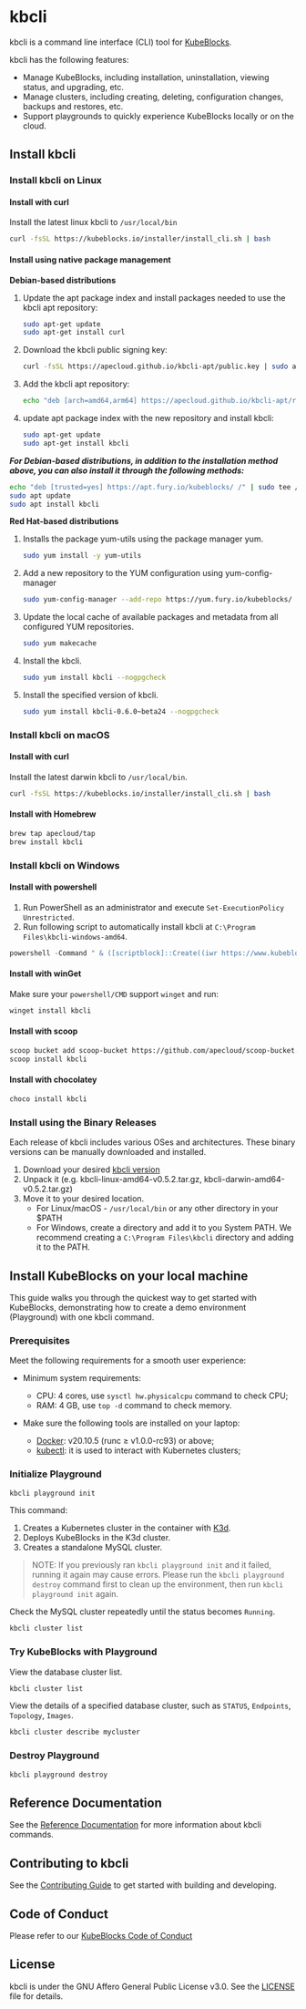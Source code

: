 # kbcli

kbcli is a command line interface (CLI) tool for [KubeBlocks](https://github.com/apecloud/kubeblocks).

kbcli has the following features:
- Manage KubeBlocks, including installation, uninstallation, viewing status, and upgrading, etc.
- Manage clusters, including creating, deleting, configuration changes, backups and restores, etc.
- Support playgrounds to quickly experience KubeBlocks locally or on the cloud.

## Install kbcli

### Install kbcli on Linux

#### Install with curl

Install the latest linux kbcli to `/usr/local/bin`

```bash
curl -fsSL https://kubeblocks.io/installer/install_cli.sh | bash
```

#### Install using native package management

**Debian-based distributions**

1. Update the apt package index and install packages needed to use the kbcli apt repository:
    ```bash
    sudo apt-get update
    sudo apt-get install curl
    ```
2. Download the kbcli public signing key:
    ```bash
    curl -fsSL https://apecloud.github.io/kbcli-apt/public.key | sudo apt-key add -
    ```
3. Add the kbcli apt repository:
    ```bash
    echo "deb [arch=amd64,arm64] https://apecloud.github.io/kbcli-apt/repo stable main" | sudo tee /etc/apt/sources.list.d/kbcli.list
    ```
4. update apt package index with the new repository and install kbcli:
    ```bash
    sudo apt-get update
    sudo apt-get install kbcli
    ```

***For Debian-based distributions, in addition to the installation method above, you can also install it through the following methods:***
```bash
echo "deb [trusted=yes] https://apt.fury.io/kubeblocks/ /" | sudo tee /etc/apt/sources.list.d/kbcli.list
sudo apt update
sudo apt install kbcli
```

**Red Hat-based distributions**

1. Installs the package yum-utils using the package manager yum.
    ```bash
    sudo yum install -y yum-utils
    ```
2. Add a new repository to the YUM configuration using yum-config-manager
    ```bash
    sudo yum-config-manager --add-repo https://yum.fury.io/kubeblocks/
    ```
3. Update the local cache of available packages and metadata from all configured YUM repositories.
    ```bash
    sudo yum makecache
    ```
4. Install the kbcli.
    ```bash
    sudo yum install kbcli --nogpgcheck
    ```
5. Install the specified version of kbcli.
    ```bash
    sudo yum install kbcli-0.6.0~beta24 --nogpgcheck
    ```
### Install kbcli on macOS

#### Install with curl

Install the latest darwin kbcli to `/usr/local/bin`.

```bash
curl -fsSL https://kubeblocks.io/installer/install_cli.sh | bash
```

#### Install with Homebrew

```bash
brew tap apecloud/tap
brew install kbcli
```

### Install kbcli on Windows

#### Install with powershell

1. Run PowerShell as an administrator and execute `Set-ExecutionPolicy Unrestricted`.
2. Run following script to automatically install kbcli at `C:\Program Files\kbcli-windows-amd64`.

```powershell
powershell -Command " & ([scriptblock]::Create((iwr https://www.kubeblocks.io/installer/install_cli.ps1)))"
```

#### Install with winGet

Make sure your `powershell/CMD` support `winget` and run:

```bash
winget install kbcli
```

#### Install with scoop

```bash
scoop bucket add scoop-bucket https://github.com/apecloud/scoop-bucket.git
scoop install kbcli
```

#### Install with chocolatey

```bash
choco install kbcli
```

### Install using the Binary Releases

Each release of kbcli includes various OSes and architectures. These binary versions can be manually downloaded and installed.

1. Download your desired [kbcli version](https://github.com/apecloud/kbcli/releases)
2. Unpack it (e.g. kbcli-linux-amd64-v0.5.2.tar.gz, kbcli-darwin-amd64-v0.5.2.tar.gz)
3. Move it to your desired location.
   * For Linux/macOS - `/usr/local/bin` or any other directory in your $PATH
   * For Windows, create a directory and add it to you System PATH. We recommend creating a `C:\Program Files\kbcli` directory and adding it to the PATH.

## Install KubeBlocks on your local machine

This guide walks you through the quickest way to get started with KubeBlocks, demonstrating how to create a demo environment (Playground) with one kbcli command.

### Prerequisites

Meet the following requirements for a smooth user experience:

* Minimum system requirements:
    * CPU: 4 cores, use `sysctl hw.physicalcpu` command to check CPU;
    * RAM: 4 GB, use `top -d` command to check memory.

* Make sure the following tools are installed on your laptop:
    * [Docker](https://docs.docker.com/get-docker/): v20.10.5 (runc ≥ v1.0.0-rc93) or above;
    * [kubectl](https://kubernetes.io/docs/tasks/tools/#kubectl): it is used to interact with Kubernetes clusters;

### Initialize Playground

 ```bash
 kbcli playground init
 ```

 This command:
 1. Creates a Kubernetes cluster in the container with [K3d](https://k3d.io/v5.4.6/).
 2. Deploys KubeBlocks in the K3d cluster.
 3. Creates a standalone MySQL cluster.

 > NOTE: If you previously ran `kbcli playground init` and it failed, running it again may cause errors. Please run the `kbcli playground destroy` command first to clean up the environment, then run `kbcli playground init` again.

Check the MySQL cluster repeatedly until the status becomes `Running`.

```bash
kbcli cluster list
```

### Try KubeBlocks with Playground

View the database cluster list.

 ```bash
 kbcli cluster list
 ```

View the details of a specified database cluster, such as `STATUS`, `Endpoints`, `Topology`, `Images`.

 ```bash
 kbcli cluster describe mycluster
 ```

### Destroy Playground

 ```bash
 kbcli playground destroy
 ```

## Reference Documentation

See the [Reference Documentation](https://kubeblocks.io/docs/preview/user_docs/cli) for more information about kbcli commands.

## Contributing to kbcli

See the [Contributing Guide](https://github.com/apecloud/kbcli/blob/main/CONTRIBUTING.md) to get started with building and developing.

## Code of Conduct

Please refer to our [KubeBlocks Code of Conduct](https://github.com/apecloud/kubeblocks/blob/main/CODE_OF_CONDUCT.md)

## License

kbcli is under the GNU Affero General Public License v3.0.
See the [LICENSE](./LICENSE) file for details.
